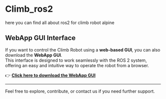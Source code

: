# Climb_ros2
here you can find all about ros2 for climb robot alpine


## WebApp GUI Interface

If you want to control the Climb Robot using a **web-based GUI**, you can also download the **WebApp GUI**.  
This interface is designed to work seamlessly with the ROS 2 system, offering an easy and intuitive way to operate the robot from a browser.

👉 [**Click here to download the WebApp GUI**]([insert-your-link-here](https://github.com/RubenMalacarne/webapp_robot_gui))

---

Feel free to explore, contribute, or contact us if you need further support.
